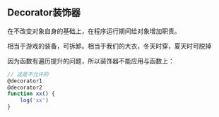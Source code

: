 ## Decorator装饰器

在不改变对象自身的基础上，在程序运行期间给对象增加职责。

相当于游戏的装备，可拆卸。相当于我们的大衣，冬天时穿，夏天时可脱掉



因为函数有遍历提升的问题，所以装饰器不能应用与函数上：

```javascript
// 这是不允许的
@decorator1
@decorator2
function xx() {
    log('xx')
}
```

